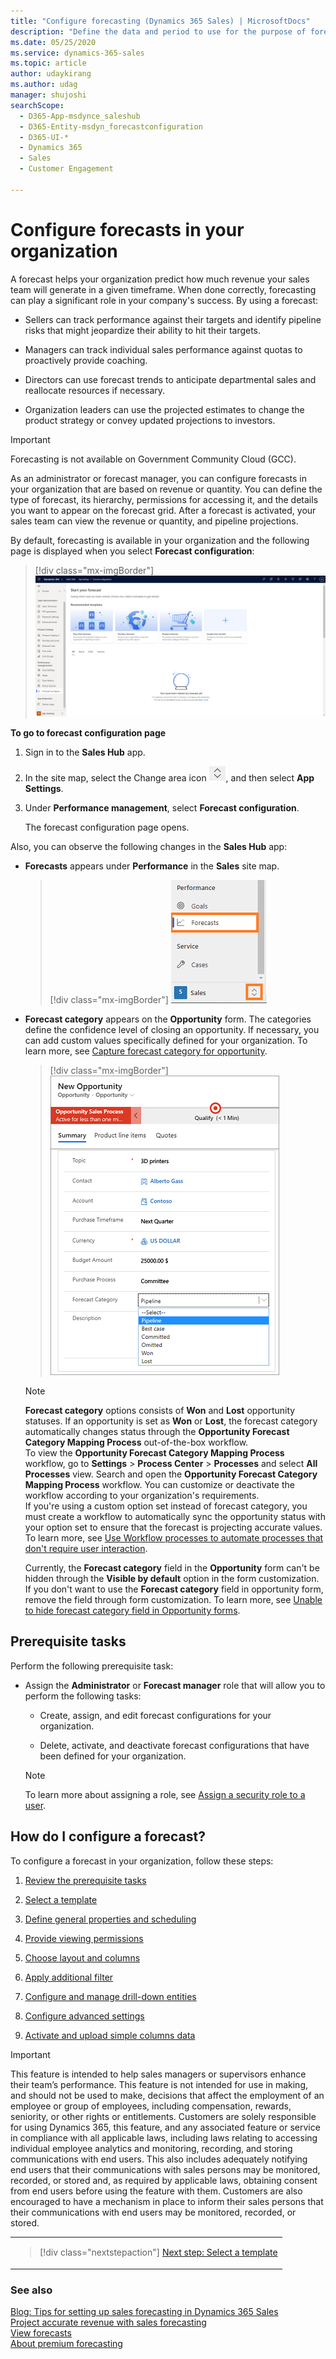 ```yaml
---
title: "Configure forecasting (Dynamics 365 Sales) | MicrosoftDocs"
description: "Define the data and period to use for the purpose of forecasting in Dynamics 365 Sales."
ms.date: 05/25/2020
ms.service: dynamics-365-sales
ms.topic: article
author: udaykirang
ms.author: udag
manager: shujoshi
searchScope:
  - D365-App-msdynce_saleshub
  - D365-Entity-msdyn_forecastconfiguration
  - D365-UI-*
  - Dynamics 365
  - Sales
  - Customer Engagement

---
```


# Configure forecasts in your organization

A forecast helps your organization predict how much revenue your sales team will generate in a given timeframe. When done correctly, forecasting can play a significant role in your company's success. By using a forecast:

- Sellers can track performance against their targets and identify pipeline risks that might jeopardize their ability to hit their targets.

- Managers can track individual sales performance against quotas to proactively provide coaching.

- Directors can use forecast trends to anticipate departmental sales and reallocate resources if necessary.

- Organization leaders can use the projected estimates to change the product strategy or convey updated projections to investors.

>[!IMPORTANT]
>Forecasting is not available on Government Community Cloud (GCC).  

As an administrator or forecast manager, you can configure forecasts in your organization that are based on revenue or quantity. You can define the type of forecast, its hierarchy, permissions for accessing it, and the details you want to appear on the forecast grid. After a forecast is activated, your sales team can view the revenue or quantity, and pipeline projections.

By default, forecasting is available in your organization and the following page is displayed when you select **Forecast configuration**:

> [!div class="mx-imgBorder"]
> ![Forecasting configuration page](media/forecast-enable-forecasting-enabled.png "Forecasting configuration page") 

**To go to forecast configuration page**

1.  Sign in to the **Sales Hub** app.

2.  In the site map, select the Change area icon ![Icon to change the work area](media/change-area-icon.png "Icon to change the work area"), and then select **App Settings**. 

3.  Under **Performance management**, select **Forecast configuration**.

    The forecast configuration page opens. 

Also, you can observe the following changes in the **Sales Hub** app:

-	**Forecasts** appears under **Performance** in the **Sales** site map.

    > [!div class="mx-imgBorder"]
    > ![Forecasts option in sales site map](media/forecast-select-sales-performance-forecasts.png "Forecasts option in the Sales site map")
 
-	**Forecast category** appears on the **Opportunity** form. The categories define the confidence level of closing an opportunity. If necessary, you can add custom values specifically defined for your organization. To learn more, see [Capture forecast category for opportunity](capture-forecast-category-opportunity.md).

    > [!div class="mx-imgBorder"]
    > ![Forecast category option in opportunity form](media/capture-forecast-category-opportunity-form.png "Forecast category in an opportunity form")

    > [!NOTE]
    > **Forecast category** options consists of **Won** and **Lost** opportunity statuses. If an opportunity is set as **Won** or **Lost**, the forecast category automatically changes status through the **Opportunity Forecast Category Mapping Process** out-of-the-box workflow. <br>
    > To view the **Opportunity Forecast Category Mapping Process** workflow, go to **Settings** > **Process Center** > **Processes** and select **All Processes** view. Search and open the **Opportunity Forecast Category Mapping Process** workflow. You can customize or deactivate the workflow according to your organization's requirements. <br>
    > If you're using a custom option set instead of forecast category, you must create a workflow to automatically sync the opportunity status with your option set to ensure that the forecast is projecting accurate values. <br> 
    >  To learn more, see [Use Workflow processes to automate processes that don't require user interaction](https://docs.microsoft.com/dynamics365/customerengagement/on-premises/customize/workflow-processes).

    Currently, the **Forecast category** field in the **Opportunity** form can't be hidden through the **Visible by default** option in the form customization. If you don't want to use the **Forecast category** field in opportunity form, remove the field through form customization. To learn more, see [Unable to hide forecast category field in Opportunity forms](ts-forecasts.md#hide_forecast_category_field).  


## Prerequisite tasks

Perform the following prerequisite task:

- Assign the **Administrator** or **Forecast manager** role that will allow you to perform the following tasks:

    -	Create, assign, and edit forecast configurations for your organization.

    -	Delete, activate, and deactivate forecast configurations that have been defined for your organization.

    > [!NOTE]
    > To learn more about assigning a role, see [Assign a security role to a user](/power-platform/admin/create-users-assign-online-security-roles#assign-a-security-role-to-a-user).

## How do I configure a forecast?

To configure a forecast in your organization, follow these steps:

1.	[Review the prerequisite tasks](#prerequisite-tasks)

2.	[Select a template](select-template-forecast.md)

3.	[Define general properties and scheduling](define-general-properties-scheduling-forecast.md)

4.	[Provide viewing permissions](provide-permissions-forecast.md)

5.	[Choose layout and columns](choose-layout-and-columns-forecast.md)

6.	[Apply additional filter](add-additional-filters.md)

7.	[Configure and manage drill-down entities](configure-manage-drill-downs.md) 

8.	[Configure advanced settings](forecast-configure-advanced-settings.md)

9.	[Activate and upload simple columns data](activate-upload-simple-columns-data-forecast.md)

>[!IMPORTANT]
>This feature is intended to help sales managers or supervisors enhance their team’s performance. This feature is not intended for use in making, and should not be used to make, decisions that affect the employment of an employee or group of employees, including compensation, rewards, seniority, or other rights or entitlements. Customers are solely responsible for using Dynamics 365, this feature, and any associated feature or service in compliance with all applicable laws, including laws relating to accessing individual employee analytics and monitoring, recording, and storing communications with end users. This also includes adequately notifying end users that their communications with sales persons may be monitored, recorded, or stored and, as required by applicable laws, obtaining consent from end users before using the feature with them. Customers are also encouraged to have a mechanism in place to inform their sales persons that their communications with end users may be monitored, recorded, or stored.

<table>
<tr><td>

> [!div class="nextstepaction"] 
> [Next step: Select a template](select-template-forecast.md)
</td></tr>
</table>

### See also   
[Blog: Tips for setting up sales forecasting in Dynamics 365 Sales](https://cloudblogs.microsoft.com/dynamics365/it/2020/11/23/tips-for-setting-up-sales-forecasting-in-dynamics-365-sales/)   
[Project accurate revenue with sales forecasting](project-accurate-revenue-sales-forecasting.md)   
[View forecasts](view-forecasts.md)   
[About premium forecasting](https://docs.microsoft.com/dynamics365/ai/sales/configure-premium-forecasting)
